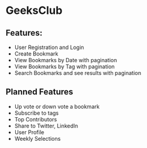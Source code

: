 # GeeksClub

## Features:
* User Registration and Login
* Create Bookmark
* View Bookmarks by Date with pagination
* View Bookmarks by Tag with pagination
* Search Bookmarks and see results with pagination

## Planned Features
* Up vote or down vote a bookmark
* Subscribe to tags
* Top Contributors
* Share to Twitter, LinkedIn
* User Profile
* Weekly Selections
